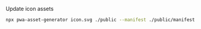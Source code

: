 Update icon assets

```sh
npx pwa-asset-generator icon.svg ./public --manifest ./public/manifest.json --index ./public/index.html --background "#D9D9D9" --favicon
```
